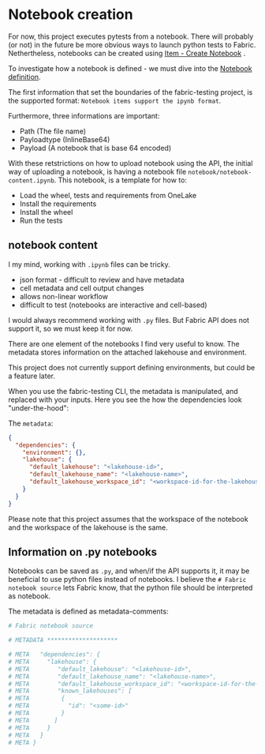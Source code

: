 # Notebook creation

For now, this project executes pytests from a notebook. There will probably (or not) in the future be more 
obvious ways to launch python tests to Fabric. Nethertheless, notebooks can be created using [Item - Create Notebook](https://learn.microsoft.com/en-us/rest/api/fabric/notebook/items/create-notebook?tabs=HTTP)
. 

To investigate how a notebook is defined - we must dive into the [Notebook definition](https://learn.microsoft.com/en-us/rest/api/fabric/articles/item-management/definitions/notebook-definition).

The first information that set the boundaries of the fabric-testing project, is the supported format:
``Notebook items support the ipynb format``. 

Furthermore, three informations are important:
* Path (The file name)
* Payloadtype (InlineBase64)
* Payload (A notebook that is base 64 encoded)

With these retstrictions on how to upload notebook using the API, the initial way of uploading a notebook,
is having a notebook file ``notebook/notebook-content.ipynb``. This notebook, is a template for how to:
* Load the wheel, tests and requirements from OneLake
* Install the requirements
* Install the wheel
* Run the tests


## notebook content
I my mind, working with ``.ipynb`` files can be tricky.
* json format - difficult to review and have metadata
* cell metadata and cell output changes
* allows non-linear workflow
* difficult to test (notebooks are interactive and cell-based)

I would always recommend working with ``.py`` files. But Fabric API does not support it, so we must keep it for now. 

There are one element of the notebooks I find very useful to know. The metadata stores information on the attached
lakehouse and environment.

This project does not currently support defining environments, but could be a feature later.

When you use the fabric-testing CLI, the metadata is manipulated, and replaced with your inputs. Here you see the
how the dependencies look "under-the-hood":

The `metadata`:
```json
{
  "dependencies": {
    "environment": {},
    "lakehouse": {
      "default_lakehouse": "<lakehouse-id>",
      "default_lakehouse_name": "<lakehouse-name>",
      "default_lakehouse_workspace_id": "<workspace-id-for-the-lakehouse>"
    }
  }
}
```

Please note that this project assumes that the workspace of the notebook and the workspace of the lakehouse is the same.

## Information on .py notebooks

Notebooks can be saved as ``.py``, and when/if the API supports it, it may be beneficial to use python files instead of notebooks.
I believe the ``# Fabric notebook source`` lets Fabric know, that the python file should be interpreted as notebook.

The metadata is defined as metadata-comments:

```python
# Fabric notebook source

# METADATA ********************

# META   "dependencies": {
# META     "lakehouse": {
# META        "default_lakehouse": "<lakehouse-id>",
# META        "default_lakehouse_name": "<lakehouse-name>",
# META        "default_lakehouse_workspace_id": "<workspace-id-for-the-lakehouse>",
# META        "known_lakehouses": [
# META         {
# META           "id": "<some-id>"
# META         }
# META       ]
# META     }
# META   }
# META }
```

